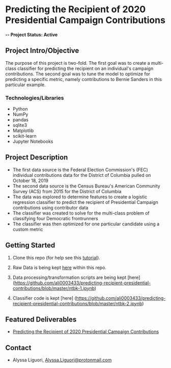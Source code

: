 # Predicting the Recipient of 2020 Presidential Campaign Contributions

#### -- Project Status: Active

## Project Intro/Objective
The purpose of this project is two-fold. The first goal was to create a multi-class classifier for predicting the recipient on an individual's campaign contributions. The second goal was to tune the model to optimize for predicting a specific metric, namely contributions to Bernie Sanders in this particular example. 

### Technologies/Libraries
* Python
* NumPy
* pandas
* sqlite3
* Matplotlib
* scikit-learn
* Jupyter Notebooks

## Project Description
- The first data source is the Federal Election Commission's (FEC) individual contributions data for the District of Columbia pulled on October 18, 2019
- The second data source is the Census Bureau's American Community Survey (ACS) from 2015 for the District of Columbia 
- The data was explored to determine features to create a logistic regression classifier to predict the recipient of Presidential Campaign contributions using contributor data
- The classifier was created to solve for the multi-class problem of classifying four Democratic frontrunners
- The classifier was then optimized for one particular candidate using a custom metric 

## Getting Started

1. Clone this repo (for help see this [tutorial](https://help.github.com/articles/cloning-a-repository/)).

2. Raw Data is being kept [here](https://github.com/ali0003433/political-contributions/tree/master/raw_data) within this repo.
    
3. Data processing/transformation scripts are being kept [here] (https://github.com/ali0003433/predicting-recipient-presidential-contributions/blob/master/ntbk-1.ipynb)

4. Classifier code is kept [here] (https://github.com/ali0003433/predicting-recipient-presidential-contributions/blob/master/ntbk-2.ipynb)

## Featured Deliverables
* [Predicting the Recipient of 2020 Presidential Campaign Contributions](https://docs.google.com/presentation/d/1rupXD29Td_W4v2tG5Tqmqj0PIwOcIB2lv6xSA339FA4/edit)

## Contact
* Alyssa Liguori, Alyssa.Liguori@protonmail.com 

